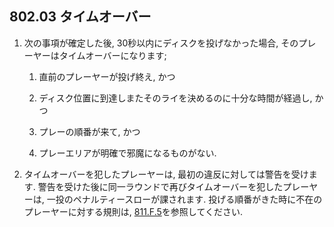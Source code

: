 ## 802.03 タイムオーバー

1. 次の事項が確定した後,
30秒以内にディスクを投げなかった場合,
そのプレーヤーはタイムオーバーになります;

    1. 直前のプレーヤーが投げ終え, かつ

    1. ディスク位置に到達しまたそのライを決めるのに十分な時間が経過し, かつ

    1. プレーの順番が来て, かつ

    1. プレーエリアが明確で邪魔になるものがない.

1. タイムオーバーを犯したプレーヤーは,
最初の違反に対しては警告を受けます.
警告を受けた後に同一ラウンドで再びタイムオーバーを犯したプレーヤーは,
一投のペナルティースローが課されます.
投げる順番がきた時に不在のプレーヤーに対する規則は,
[811.F.5](811)を参照してください.
